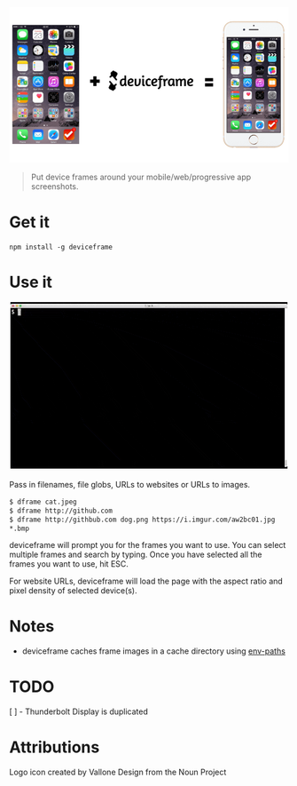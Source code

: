 <div align="center">
  <img src="example.png">
</div>

>  Put device frames around your mobile/web/progressive app screenshots.

# Get it

    npm install -g deviceframe

# Use it

<div align="center">
  <img src="animation.gif">
</div>

<br>
Pass in filenames, file globs, URLs to websites or URLs to images.

```
$ dframe cat.jpeg
$ dframe http://github.com
$ dframe http://githbub.com dog.png https://i.imgur.com/aw2bc01.jpg *.bmp
```

deviceframe will prompt you for the frames you want to use. You can select multiple frames and search by typing. Once you have selected all the frames you want to use, hit ESC.

For website URLs, deviceframe will load the page with the aspect ratio and pixel density of selected device(s).

# Notes

* deviceframe caches frame images in a cache directory using [env-paths](https://github.com/sindresorhus/env-paths)

# TODO

[ ] - Thunderbolt Display is duplicated

# Attributions

Logo icon created by Vallone Design from the Noun Project
